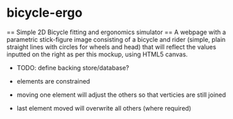 # bicycle-ergo
 	
== Simple 2D Bicycle fitting and ergonomics simulator ==
A webpage with a parametric stick-figure image consisting of a bicycle and rider (simple, plain straight lines with circles for wheels and head) that will reflect the values inputted on the right as per this mockup, using HTML5 canvas.

- TODO: define backing store/database?

- elements are constrained
- moving one element will adjust the others so that verticies are still joined
- last element moved will overwrite all others (where required)



